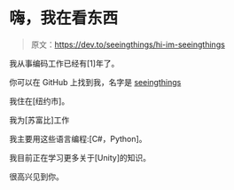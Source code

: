 # 嗨，我在看东西

> 原文：<https://dev.to/seeingthings/hi-im-seeingthings>

我从事编码工作已经有[1]年了。

你可以在 GitHub 上找到我，名字是 [seeingthings](https://github.com/seeingthings)

我住在[纽约市]。

我为[苏富比]工作

我主要用这些语言编程:[C#，Python]。

我目前正在学习更多关于[Unity]的知识。

很高兴见到你。